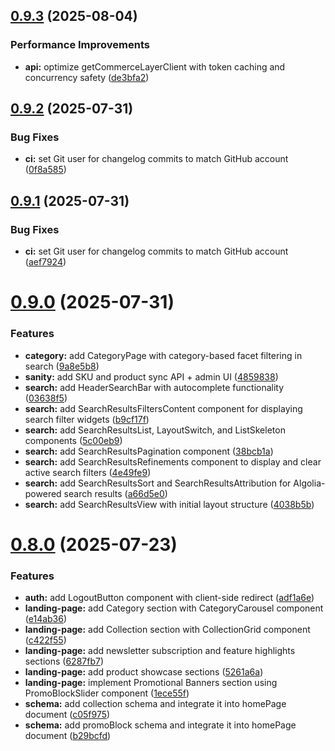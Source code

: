 ## [0.9.3](https://github.com/nilotpaldhar/storekeeper/compare/v0.9.2...v0.9.3) (2025-08-04)


### Performance Improvements

* **api:** optimize getCommerceLayerClient with token caching and concurrency safety ([de3bfa2](https://github.com/nilotpaldhar/storekeeper/commit/de3bfa2a9b5d787f79914c88c478bc96faf2a79b))



## [0.9.2](https://github.com/nilotpaldhar/storekeeper/compare/v0.9.1...v0.9.2) (2025-07-31)


### Bug Fixes

* **ci:** set Git user for changelog commits to match GitHub account ([0f8a585](https://github.com/nilotpaldhar/storekeeper/commit/0f8a585306ff5bdd19869e14e7e2515430980e3e))



## [0.9.1](https://github.com/nilotpaldhar/storekeeper/compare/v0.9.0...v0.9.1) (2025-07-31)


### Bug Fixes

* **ci:** set Git user for changelog commits to match GitHub account ([aef7924](https://github.com/nilotpaldhar/storekeeper/commit/aef79249ab31ddf2c5539c0c52a2359062a05f9d))



# [0.9.0](https://github.com/nilotpaldhar/storekeeper/compare/v0.8.0...v0.9.0) (2025-07-31)


### Features

* **category:** add CategoryPage with category-based facet filtering in search ([9a8e5b8](https://github.com/nilotpaldhar/storekeeper/commit/9a8e5b871271ecc9f9583b913776ecf7d817c5c1))
* **sanity:** add SKU and product sync API + admin UI ([4859838](https://github.com/nilotpaldhar/storekeeper/commit/4859838e05ed49381bc5558508c97cfca46346ed))
* **search:** add HeaderSearchBar with autocomplete functionality ([03638f5](https://github.com/nilotpaldhar/storekeeper/commit/03638f5be5a897e492070de4a99f04427bc1f961))
* **search:** add SearchResultsFiltersContent component for displaying search filter widgets ([b9cf17f](https://github.com/nilotpaldhar/storekeeper/commit/b9cf17fd956ba929933d71647192ca83f5d6c38f))
* **search:** add SearchResultsList, LayoutSwitch, and ListSkeleton components ([5c00eb9](https://github.com/nilotpaldhar/storekeeper/commit/5c00eb928ecba99b9d9b96c327cc6c0b478185b8))
* **search:** add SearchResultsPagination component ([38bcb1a](https://github.com/nilotpaldhar/storekeeper/commit/38bcb1abe000a8b26a209f8ad34c753995f81217))
* **search:** add SearchResultsRefinements component to display and clear active search filters ([4e49fe9](https://github.com/nilotpaldhar/storekeeper/commit/4e49fe991ca77bbdcef20b6d1d4e33ccd965fe50))
* **search:** add SearchResultsSort and SearchResultsAttribution for Algolia-powered search results ([a66d5e0](https://github.com/nilotpaldhar/storekeeper/commit/a66d5e0ab44af7d865e40fb2bfefd439139602a1))
* **search:** add SearchResultsView with initial layout structure ([4038b5b](https://github.com/nilotpaldhar/storekeeper/commit/4038b5bd7bdd866dbe0e831dd5ab90c2eaa28d36))



# [0.8.0](https://github.com/nilotpaldhar/storekeeper/compare/v0.7.0...v0.8.0) (2025-07-23)


### Features

* **auth:** add LogoutButton component with client-side redirect ([adf1a6e](https://github.com/nilotpaldhar/storekeeper/commit/adf1a6ef920bc976f1df51c13e3fd99adf27f823))
* **landing-page:** add Category section with CategoryCarousel component ([e14ab36](https://github.com/nilotpaldhar/storekeeper/commit/e14ab36711546fbd516f4e07cfb672675af0ff83))
* **landing-page:** add Collection section with CollectionGrid component ([c422f55](https://github.com/nilotpaldhar/storekeeper/commit/c422f55e38494b84c0665d251df22d78ff774342))
* **landing-page:** add newsletter subscription and feature highlights sections ([6287fb7](https://github.com/nilotpaldhar/storekeeper/commit/6287fb71435540592090b212afca38133be529ca))
* **landing-page:** add product showcase sections ([5261a6a](https://github.com/nilotpaldhar/storekeeper/commit/5261a6a519b2f2c96ed1946ec4db74a08e0aee15))
* **landing-page:** implement Promotional Banners section using PromoBlockSlider component ([1ece55f](https://github.com/nilotpaldhar/storekeeper/commit/1ece55f26a8c299779841186c103a8569472608b))
* **schema:** add collection schema and integrate it into homePage document ([c05f975](https://github.com/nilotpaldhar/storekeeper/commit/c05f975a952a79c5c04f47e9aa04d78be4a16d4d))
* **schema:** add promoBlock schema and integrate it into homePage document ([b29bcfd](https://github.com/nilotpaldhar/storekeeper/commit/b29bcfd3cad2c2a4ef5b342d58d6c305b3de16f6))



